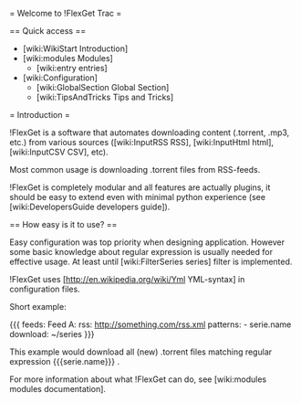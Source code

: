 = Welcome to !FlexGet Trac =


== Quick access ==

 * [wiki:WikiStart Introduction]
 * [wiki:modules Modules]
   * [wiki:entry entries]
 * [wiki:Configuration]
   * [wiki:GlobalSection Global Section]
   * [wiki:TipsAndTricks Tips and Tricks]

= Introduction =

!FlexGet is a software that automates downloading content (.torrent, .mp3, etc.) from various 
sources ([wiki:InputRSS RSS], [wiki:InputHtml html], [wiki:InputCSV CSV], etc). 

Most common usage is downloading .torrent files from RSS-feeds.

!FlexGet is completely modular and all features are actually plugins, it should be easy to 
extend even with minimal python experience (see [wiki:DevelopersGuide developers guide]).

== How easy is it to use? ==

Easy configuration was top priority when designing application. However some basic knowledge 
about regular expression is usually needed for effective usage. At least until [wiki:FilterSeries series] filter is implemented.

!FlexGet uses [http://en.wikipedia.org/wiki/Yml YML-syntax] in configuration files.

Short example:

{{{
feeds:
  Feed A:
    rss: http://something.com/rss.xml
    patterns:
      - serie.name
    download: ~/series
}}}

This example would download all (new) .torrent files matching regular expression {{{serie.name}}} .

For more information about what !FlexGet can do, see [wiki:modules modules documentation].
